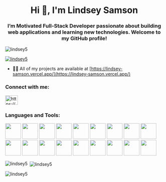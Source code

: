 <h1 align="center">Hi 👋, I'm Lindsey Samson</h1>
<h3 align="center">I’m Motivated Full-Stack Developer passionate about building web applications and learning new technologies. Welcome to my GitHub profile!</h3>

<p align="left"> <img src="https://komarev.com/ghpvc/?username=lindsey5&label=Profile%20views&color=0e75b6&style=flat" alt="lindsey5" /> </p>

<p align="left"> <a href="https://github.com/ryo-ma/github-profile-trophy"><img src="https://github-profile-trophy.vercel.app/?username=lindsey5" alt="lindsey5" /></a> </p>

- 👨‍💻 All of my projects are available at [https://lindsey-samson.vercel.app/](https://lindsey-samson.vercel.app/)

<h3 align="left">Connect with me:</h3>
<p align="left">
<a href="https://fb.com/https://www.facebook.com/people/lindsey/pfbid02ezq8zecuq31busdylbwtjnhgm8g7xyprnmbpwkkqsq2zqgwuu22z6shjyuwx5ulbl/" target="blank"><img align="center" src="https://raw.githubusercontent.com/rahuldkjain/github-profile-readme-generator/master/src/images/icons/Social/facebook.svg" alt="https://www.facebook.com/people/lindsey/pfbid02ezq8zecuq31busdylbwtjnhgm8g7xyprnmbpwkkqsq2zqgwuu22z6shjyuwx5ulbl/" height="30" width="40" /></a>
</p>

<h3 align="left">Languages and Tools:</h3>
<p align="left">
  <img  src="https://clipground.com/images/html5-logo-2.png" style="width: 50px;">
  <img  src="https://logospng.org/download/css-3/logo-css-3-2048.png" style="width: 50px;">
  <img  src="https://cdn.freebiesupply.com/logos/large/2x/logo-javascript-logo-png-transparent.png" style="width: 50px;">
  <img  src="https://logospng.org/download/typescript/typescript-4096.png" style="width: 50px;">
  <img  src="https://www.loopple.com/img/tailwind-logo-blue.png" style="width: 50px;">
  <img  src="https://nextsoftware.io/files/images/logos/main/reactjs-logo.png" style="width: 50px;">
  <img  src="https://cdn.freebiesupply.com/logos/large/2x/nodejs-icon-logo-png-transparent.png" style="width: 50px;">
  <img  src="https://tse4.mm.bing.net/th?id=OIP.0UsojviMWbEFZIyJOG_bLAHaHa&pid=Api&P=0&h=220" style="width: 50px;">
  <img  src="https://logodix.com/logo/283001.png" style="width: 50px;">
  <img  src="https://cdn.freebiesupply.com/logos/large/2x/php-1-logo-png-transparent.png" style="width: 50px;">
  <img  src="https://global-uploads.webflow.com/6047a9e35e5dc54ac86ddd90/63064f20c8f8b96768fdb934_bb1c95f3.png" style="width: 50px;">
  <img  src="https://cdn.prod.website-files.com/6047a9e35e5dc54ac86ddd90/63065002ce321b529d375e07_2e261bcd.png" style="width: 50px;">
  <img  src="[https://cdn.prod.website-files.com/6047a9e35e5dc54ac86ddd90/63065002ce321b529d375e07_2e261bcd.png](https://www.sikoku-life.com/wp-content/uploads/2022/09/%E5%90%8D%E7%A7%B0%E6%9C%AA%E8%A8%AD%E5%AE%9A%E3%81%AE%E3%82%A2%E3%83%BC%E3%83%88%E3%83%AF%E3%83%BC%E3%82%AF-11.png)" style="width: 50px;">  
  <img  src="https://upload.wikimedia.org/wikipedia/commons/thumb/1/1f/Python_logo_01.svg/640px-Python_logo_01.svg.png" style="width: 50px;">
  <img  src="https://cdn.freelogovectors.net/wp-content/uploads/2022/06/mui-logo-freelogovectors.net_.png" style="width: 50px;">
   <img  src="https://iconape.com/wp-content/files/ip/351824/png/socketio-logo.png" style="width: 50px;">
  <img  src="https://brandslogos.com/wp-content/uploads/images/large/mysql-logo-1.png" style="width: 50px;">
  <img  src="https://www.svgrepo.com/show/331488/mongodb.svg" style="width: 50px;">
</p>

<p><img align="left" src="https://github-readme-stats.vercel.app/api/top-langs?username=lindsey5&show_icons=true&locale=en&layout=compact" alt="lindsey5" /></p>

<p>&nbsp;<img align="center" src="https://github-readme-stats.vercel.app/api?username=lindsey5&show_icons=true&locale=en" alt="lindsey5" /></p>

<p><img align="center" src="https://github-readme-streak-stats.herokuapp.com/?user=lindsey5&" alt="lindsey5" /></p>
